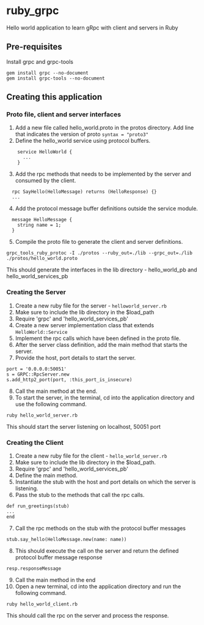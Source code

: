 # ruby_grpc
Hello world application to learn gRpc with client and servers in Ruby

## Pre-requisites
Install grpc and grpc-tools
```
gem install grpc --no-document
gem install grpc-tools --no-document
```

## Creating this application

### Proto file, client and server interfaces

1. Add a new file called hello_world.proto in the protos directory. Add line that indicates the version of proto ``` syntax = "proto3" ```
2. Define the hello_world service using protocol buffers.
``` 
    service HelloWorld {
      ...
    }
```
3. Add the rpc methods that needs to be implemented by the server and consumed by the client.
```
  rpc SayHello(HelloMessage) returns (HelloResponse) {}
  ...
```
4. Add the protocol message buffer definitions outside the service module.
```
  message HelloMessage {
    string name = 1;
  }
```
5. Compile the proto file to generate the client and server definitions.
``` 
grpc_tools_ruby_protoc -I ./protos --ruby_out=./lib --grpc_out=./lib ./protos/hello_world.proto 
```
This should generate the interfaces in the lib directory - hello_world_pb and hello_world_services_pb

### Creating the Server

1. Create a new ruby file for the server - ``` helloworld_server.rb ```
2. Make sure to include the lib directory in the $load_path
3. Require 'grpc' and 'hello_world_services_pb'
4. Create a new server implementation class that extends ``` HelloWorld::Service ```
5. Implement the rpc calls which have been defined in the proto file.
6. After the server class definition, add the main method that starts the server.
7. Provide the host, port details to start the server.
```
port = '0.0.0.0:50051'
s = GRPC::RpcServer.new
s.add_http2_port(port, :this_port_is_insecure)    
```
8. Call the main method at the end.
9. To start the server, in the terminal, cd into the application directory and use the following command.
``` 
ruby hello_world_server.rb 
```
This should start the server listening on localhost, 50051 port

### Creating the Client

1. Create a new ruby file for the client - ``` hello_world_server.rb ```
2. Make sure to include the lib directory in the $load_path.
3. Require 'grpc' and 'hello_world_services_pb'
4. Define the main method.
5. Instantiate the stub with the host and port details on which the server is listening.
6. Pass the stub to the methods that call the rpc calls.
```
def run_greetings(stub)
...
end
```
7. Call the rpc methods on the stub with the protocol buffer messages
```
stub.say_hello(HelloMessage.new(name: name))
```
8. This should execute the call on the server and return the defined protocol buffer message response
```
resp.responseMessage
```
9. Call the main method in the end
10. Open a new terminal, cd into the application directory and run the following command.
```
ruby hello_world_client.rb
```
This should call the rpc on the server and process the response.
